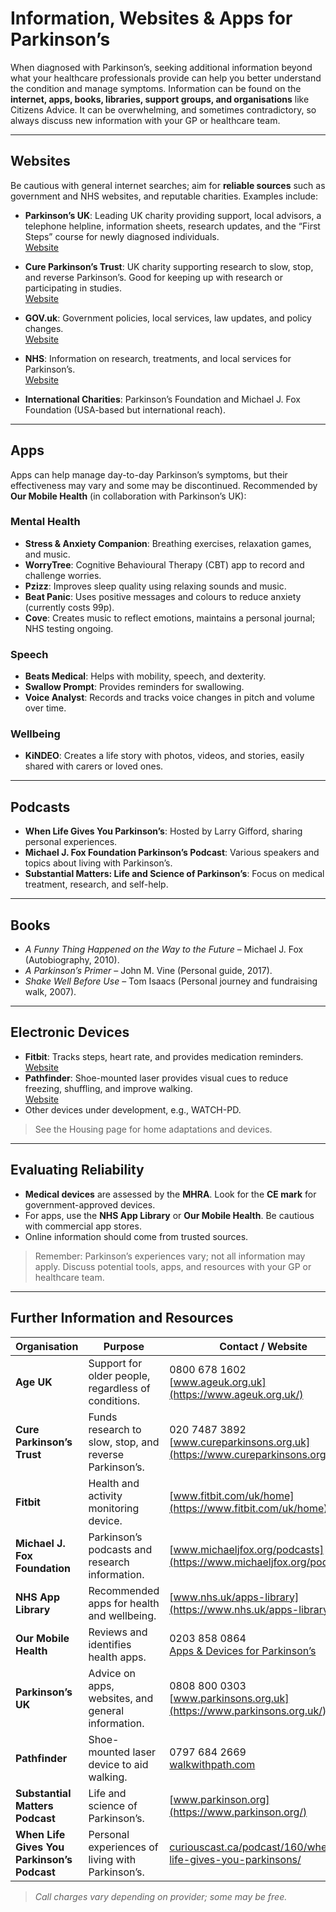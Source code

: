# Information, Websites & Apps for Parkinson’s

When diagnosed with Parkinson’s, seeking additional information beyond what your healthcare professionals provide can help you better understand the condition and manage symptoms. Information can be found on the **internet, apps, books, libraries, support groups, and organisations** like Citizens Advice. It can be overwhelming, and sometimes contradictory, so always discuss new information with your GP or healthcare team.  

---

## Websites

Be cautious with general internet searches; aim for **reliable sources** such as government and NHS websites, and reputable charities. Examples include:

- **Parkinson’s UK**: Leading UK charity providing support, local advisors, a telephone helpline, information sheets, research updates, and the “First Steps” course for newly diagnosed individuals.  
  [Website](https://www.parkinsons.org.uk)  

- **Cure Parkinson’s Trust**: UK charity supporting research to slow, stop, and reverse Parkinson’s. Good for keeping up with research or participating in studies.  
  [Website](https://www.cureparkinsons.org.uk)  

- **GOV.uk**: Government policies, local services, law updates, and policy changes.  
  [Website](https://www.gov.uk)  

- **NHS**: Information on research, treatments, and local services for Parkinson’s.  
  [Website](https://www.nhs.uk)  

- **International Charities**: Parkinson’s Foundation and Michael J. Fox Foundation (USA-based but international reach).  

---

## Apps

Apps can help manage day-to-day Parkinson’s symptoms, but their effectiveness may vary and some may be discontinued. Recommended by **Our Mobile Health** (in collaboration with Parkinson’s UK):  

### Mental Health
- **Stress & Anxiety Companion**: Breathing exercises, relaxation games, and music.  
- **WorryTree**: Cognitive Behavioural Therapy (CBT) app to record and challenge worries.  
- **Pzizz**: Improves sleep quality using relaxing sounds and music.  
- **Beat Panic**: Uses positive messages and colours to reduce anxiety (currently costs 99p).  
- **Cove**: Creates music to reflect emotions, maintains a personal journal; NHS testing ongoing.  

### Speech
- **Beats Medical**: Helps with mobility, speech, and dexterity.  
- **Swallow Prompt**: Provides reminders for swallowing.  
- **Voice Analyst**: Records and tracks voice changes in pitch and volume over time.  

### Wellbeing
- **KiNDEO**: Creates a life story with photos, videos, and stories, easily shared with carers or loved ones.  

---

## Podcasts

- **When Life Gives You Parkinson’s**: Hosted by Larry Gifford, sharing personal experiences.  
- **Michael J. Fox Foundation Parkinson’s Podcast**: Various speakers and topics about living with Parkinson’s.  
- **Substantial Matters: Life and Science of Parkinson’s**: Focus on medical treatment, research, and self-help.  

---

## Books

- *A Funny Thing Happened on the Way to the Future* – Michael J. Fox (Autobiography, 2010).  
- *A Parkinson’s Primer* – John M. Vine (Personal guide, 2017).  
- *Shake Well Before Use* – Tom Isaacs (Personal journey and fundraising walk, 2007).  

---

## Electronic Devices

- **Fitbit**: Tracks steps, heart rate, and provides medication reminders.  
  [Website](https://www.fitbit.com/uk/home)  
- **Pathfinder**: Shoe-mounted laser provides visual cues to reduce freezing, shuffling, and improve walking.  
  [Website](https://walkwithpath.com/)  
- Other devices under development, e.g., WATCH-PD.  

> See the Housing page for home adaptations and devices.  

---

## Evaluating Reliability

- **Medical devices** are assessed by the **MHRA**. Look for the **CE mark** for government-approved devices.  
- For apps, use the **NHS App Library** or **Our Mobile Health**. Be cautious with commercial app stores.  
- Online information should come from trusted sources.  

> Remember: Parkinson’s experiences vary; not all information may apply. Discuss potential tools, apps, and resources with your GP or healthcare team.  

---

## Further Information and Resources

| Organisation | Purpose | Contact / Website |
|-------------|---------|-----------------|
| **Age UK** | Support for older people, regardless of conditions. | 0800 678 1602 <br> [www.ageuk.org.uk](https://www.ageuk.org.uk/) |
| **Cure Parkinson’s Trust** | Funds research to slow, stop, and reverse Parkinson’s. | 020 7487 3892 <br> [www.cureparkinsons.org.uk](https://www.cureparkinsons.org.uk/) |
| **Fitbit** | Health and activity monitoring device. | [www.fitbit.com/uk/home](https://www.fitbit.com/uk/home) |
| **Michael J. Fox Foundation** | Parkinson’s podcasts and research information. | [www.michaeljfox.org/podcasts](https://www.michaeljfox.org/podcasts) |
| **NHS App Library** | Recommended apps for health and wellbeing. | [www.nhs.uk/apps-library](https://www.nhs.uk/apps-library/) |
| **Our Mobile Health** | Reviews and identifies health apps. | 0203 858 0864 <br> [Apps & Devices for Parkinson’s](https://www.parkinsons.org.uk/information-and-support/apps-and-devices-parkinsons) |
| **Parkinson’s UK** | Advice on apps, websites, and general information. | 0808 800 0303 <br> [www.parkinsons.org.uk](https://www.parkinsons.org.uk/) |
| **Pathfinder** | Shoe-mounted laser device to aid walking. | 0797 684 2669 <br> [walkwithpath.com](https://walkwithpath.com/) |
| **Substantial Matters Podcast** | Life and science of Parkinson’s. | [www.parkinson.org](https://www.parkinson.org/) |
| **When Life Gives You Parkinson’s Podcast** | Personal experiences of living with Parkinson’s. | [curiouscast.ca/podcast/160/when-life-gives-you-parkinsons/](https://curiouscast.ca/podcast/160/when-life-gives-you-parkinsons/) |

> *Call charges vary depending on provider; some may be free.*
```
